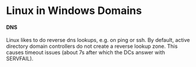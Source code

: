 # Linux in Windows Domains

#### DNS

Linux likes to do reverse dns lookups, e.g. on ping or ssh. By default, active directory domain controllers do not create a reverse lookup zone. This causes timeout issues (about 7s after which the DCs answer with SERVFAIL).

